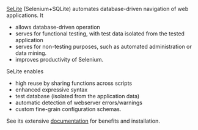 [SeLite](http://selite.github.io/) (Selenium+SQLite) automates database-driven navigation of web applications. It
* allows database-driven operation
* serves for functional testing, with test data isolated from the tested application
* serves for non-testing purposes, such as automated administration or data mining.
* improves productivity of Selenium.

SeLite enables
* high reuse by sharing functions across scripts
* enhanced expressive syntax
* test database (isolated from the application data)
* automatic detection of webserver errors/warnings
* custom fine-grain configuration schemas.

See its extensive [documentation](http://selite.github.io/) for benefits and installation.